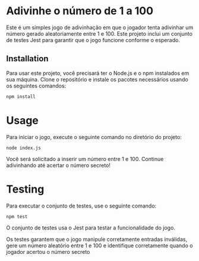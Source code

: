 # Adivinhe o número de 1 a 100

Este é um simples jogo de adivinhação em que o jogador tenta adivinhar um número gerado aleatoriamente entre 1 e 100. Este projeto inclui um conjunto de testes Jest para garantir que o jogo funcione conforme o esperado.


## Installation
Para usar este projeto, você precisará ter o Node.js e o npm instalados em sua máquina. Clone o repositório e instale os pacotes necessários usando os seguintes comandos:


```bash
npm install
```

# Usage
Para iniciar o jogo, execute o seguinte comando no diretório do projeto:

```
node index.js
```

Você será solicitado a inserir um número entre 1 e 100. Continue adivinhando até acertar o número secreto!

# Testing
Para executar o conjunto de testes, use o seguinte comando:

```bash
npm test 
```

O conjunto de testes usa o Jest para testar a funcionalidade do jogo.

Os testes garantem que o jogo manipule corretamente entradas inválidas, gere um número aleatório entre 1 e 100 e identifique corretamente quando o jogador acertou o número secreto





